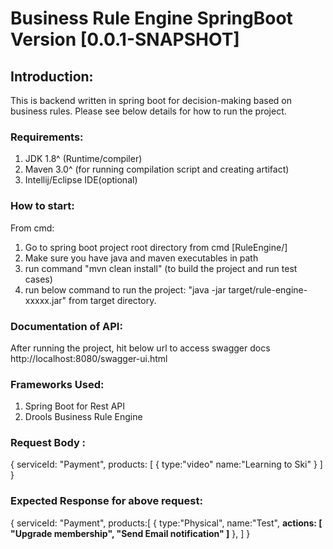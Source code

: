 # Business Rule Engine SpringBoot Version [0.0.1-SNAPSHOT]

## Introduction:

This is backend written in spring boot for decision-making based on business rules. 
Please see below details for how to run the project. 

### Requirements:
1. JDK 1.8^ (Runtime/compiler)
2. Maven 3.0^ (for running compilation script and creating artifact)
3. Intellij/Eclipse IDE(optional)


### How to start:
From cmd:
1. Go to spring boot project root directory from cmd [RuleEngine/]
2. Make sure you have java and maven executables in path
3. run command "mvn clean install" (to build the project and run test cases)
4. run below command to run the project:
   "java -jar target/rule-engine-xxxxx.jar" from target directory.


### Documentation of API:

After running the project, hit below url to access swagger docs
http://localhost:8080/swagger-ui.html


### Frameworks Used:
1. Spring Boot for Rest API
2. Drools Business Rule Engine


### Request Body :
{
	serviceId: "Payment",
	products: [
		{
			type:"video"
			name:"Learning to Ski"
		}
	]
}

### Expected Response for above request:
{
	serviceId: "Payment",
	products:[
		{
			type:"Physical",
			name:"Test",
			**actions: [
            "Upgrade membership",
            "Send Email notification"
         ]**
		},
	]
}
